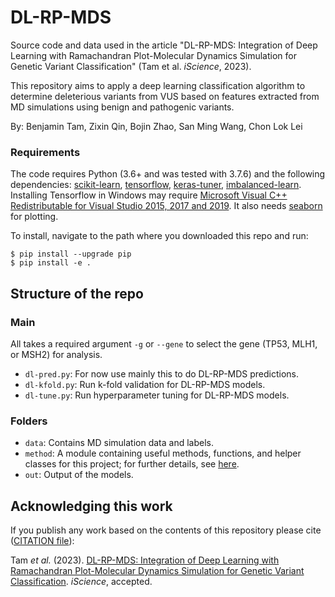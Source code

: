 # DL-RP-MDS

Source code and data used in the article "DL-RP-MDS: Integration of Deep Learning with Ramachandran Plot-Molecular Dynamics Simulation for Genetic Variant Classification" (Tam et al. _iScience_, 2023).

This repository aims to apply a deep learning classification algorithm to determine deleterious variants from VUS based on features extracted from MD simulations using benign and pathogenic variants.

By: Benjamin Tam, Zixin Qin, Bojin Zhao, San Ming Wang, Chon Lok Lei

### Requirements

The code requires Python (3.6+ and was tested with 3.7.6) and the following dependencies:
[scikit-learn](https://scikit-learn.org/stable/install.html),
[tensorflow](https://www.tensorflow.org/install),
[keras-tuner](https://keras.io/guides/keras_tuner/getting_started/),
[imbalanced-learn](https://imbalanced-learn.org/stable/install.html#install).
Installing Tensorflow in Windows may require [Microsoft Visual C++ Redistributable for Visual Studio 2015, 2017 and 2019](https://support.microsoft.com/en-us/help/2977003/the-latest-supported-visual-c-downloads).
It also needs [seaborn](https://seaborn.pydata.org/installing.html) for plotting.

To install, navigate to the path where you downloaded this repo and run:
```
$ pip install --upgrade pip
$ pip install -e .
```

## Structure of the repo

### Main
All takes a required argument `-g` or `--gene` to select the gene (TP53, MLH1, or MSH2) for analysis.
- `dl-pred.py`: For now use mainly this to do DL-RP-MDS predictions.
- `dl-kfold.py`: Run k-fold validation for DL-RP-MDS models.
- `dl-tune.py`: Run hyperparameter tuning for DL-RP-MDS models.

### Folders
- `data`: Contains MD simulation data and labels.
- `method`: A module containing useful methods, functions, and helper classes for this project;
            for further details, see [here](./method/README.md).
- `out`: Output of the models.

## Acknowledging this work

If you publish any work based on the contents of this repository please cite ([CITATION file](CITATION)):

Tam _et al._
(2023).
[DL-RP-MDS: Integration of Deep Learning with Ramachandran Plot-Molecular Dynamics Simulation for Genetic Variant Classification](CITATION).
_iScience_, accepted.
